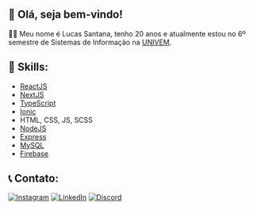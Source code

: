 ## 👋 Olá, seja bem-vindo!
👨‍💻 Meu nome é Lucas Santana, tenho 20 anos e atualmente estou no 6º semestre de Sistemas de Informação na [UNIVEM](https://www.univem.edu.br/).

## 🚀 Skills:
- [ReactJS](https://reactjs.org/)
- [NextJS](https://nextjs.org/)
- [TypeScript](https://www.typescriptlang.org/)
- [Ionic](https://ionicframework.com/)
- HTML, CSS, JS, SCSS
- [NodeJS](https://nodejs.org/en/)
- [Express](https://expressjs.com/)
- [MySQL](https://www.mysql.com/)
- [Firebase](https://firebase.google.com/)

## 📞 Contato:
[![Instagram](https://img.shields.io/badge/Instagram-E4405F?style=for-the-badge&logo=instagram&logoColor=white)](https://www.instagram.com/quinhaas/)
[![LinkedIn](https://img.shields.io/badge/Linkedin-0A66C2?style=for-the-badge&logo=linkedin&logoColor=white)](https://www.linkedin.com/in/lucas-santana-bb033120a/)
[![Discord](https://img.shields.io/badge/Discord-7289DA?style=for-the-badge&logo=discord&logoColor=white)](https://discordapp.com/users/302585910363684864/)

